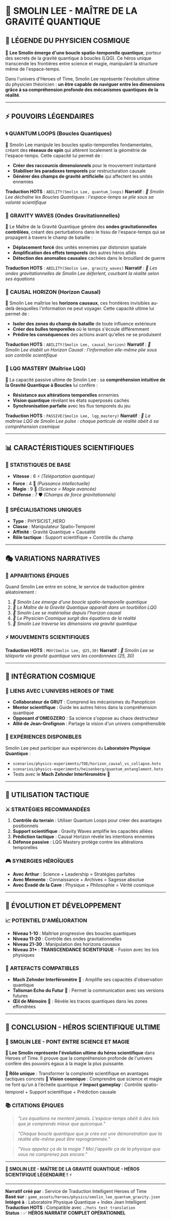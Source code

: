 # 🔬 **SMOLIN LEE - MAÎTRE DE LA GRAVITÉ QUANTIQUE**

## 🌟 **LÉGENDE DU PHYSICIEN COSMIQUE**

🔬 **Lee Smolin émerge d'une boucle spatio-temporelle quantique**, porteur des secrets de la gravité quantique à boucles (LQG). Ce héros unique transcende les frontières entre science et magie, manipulant la structure même de l'espace-temps.

Dans l'univers d'Heroes of Time, Smolin Lee représente l'évolution ultime du physicien théoricien : **un être capable de naviguer entre les dimensions grâce à sa compréhension profonde des mécanismes quantiques de la réalité**.

---

## ⚡ **POUVOIRS LÉGENDAIRES**

### 🌀 **QUANTUM LOOPS (Boucles Quantiques)**
🔬 Smolin Lee manipule les boucles spatio-temporelles fondamentales, créant des **réseaux de spin** qui altèrent localement la géométrie de l'espace-temps. Cette capacité lui permet de :
- **Créer des raccourcis dimensionnels** pour le mouvement instantané
- **Stabiliser les paradoxes temporels** par restructuration causale
- **Générer des champs de gravité artificielle** qui affectent les unités ennemies

**Traduction HOTS** : `ABILITY(Smolin Lee, quantum_loops)`
**Narratif** : *🔬 Smolin Lee déchaîne les Boucles Quantiques : l'espace-temps se plie sous sa volonté scientifique*

### 🌊 **GRAVITY WAVES (Ondes Gravitationnelles)**
🔬 Le Maître de la Gravité Quantique génère des **ondes gravitationnelles contrôlées**, créant des perturbations dans le tissu de l'espace-temps qui se propagent à travers le champ de bataille :
- **Déplacement forcé** des unités ennemies par distorsion spatiale
- **Amplification des effets temporels** des autres héros alliés
- **Détection des anomalies causales** cachées dans le brouillard de guerre

**Traduction HOTS** : `ABILITY(Smolin Lee, gravity_waves)`
**Narratif** : *🔬 Les ondes gravitationnelles de Smolin Lee déferlent, courbant la réalité selon ses équations*

### 🌌 **CAUSAL HORIZON (Horizon Causal)**
🔬 Smolin Lee maîtrise les **horizons causaux**, ces frontières invisibles au-delà desquelles l'information ne peut voyager. Cette capacité ultime lui permet de :
- **Isoler des zones du champ de bataille** de toute influence extérieure
- **Créer des bulles temporelles** où le temps s'écoule différemment
- **Prédire les conséquences** des actions avant qu'elles ne se produisent

**Traduction HOTS** : `ABILITY(Smolin Lee, causal_horizon)`
**Narratif** : *🔬 Smolin Lee établit un Horizon Causal : l'information elle-même plie sous son contrôle scientifique*

### 🧬 **LQG MASTERY (Maîtrise LQG)**
🔬 La capacité passive ultime de Smolin Lee : sa **compréhension intuitive de la Gravité Quantique à Boucles** lui confère :
- **Résistance aux altérations temporelles** ennemies
- **Vision quantique** révélant les états superposés cachés
- **Synchronisation parfaite** avec les flux temporels du jeu

**Traduction HOTS** : `PASSIVE(Smolin Lee, lqg_mastery)`
**Narratif** : *🔬 La maîtrise LQG de Smolin Lee pulse : chaque particule de réalité obéit à sa compréhension cosmique*

---

## 📊 **CARACTÉRISTIQUES SCIENTIFIQUES**

### 🎯 **STATISTIQUES DE BASE**
- **Vitesse** : 6 ⚡ *(Téléportation quantique)*
- **Force** : 4 💪 *(Puissance intellectuelle)*
- **Magie** : 9 🔮 *(Science = Magie avancée)*
- **Défense** : 7 🛡️ *(Champs de force gravitationnels)*

### 🔬 **SPÉCIALISATIONS UNIQUES**
- **Type** : PHYSICIST_HERO
- **Classe** : Manipulateur Spatio-Temporel
- **Affinité** : Gravité Quantique + Causalité
- **Rôle tactique** : Support scientifique + Contrôle du champ

---

## 🎭 **VARIATIONS NARRATIVES**

### 🌟 **APPARITIONS ÉPIQUES**
Quand Smolin Lee entre en scène, le service de traduction génère aléatoirement :

1. *🔬 Smolin Lee émerge d'une boucle spatio-temporelle quantique*
2. *🔬 Le Maître de la Gravité Quantique apparaît dans un tourbillon LQG*
3. *🔬 Smolin Lee se matérialise depuis l'horizon causal*
4. *🔬 Le Physicien Cosmique surgit des équations de la réalité*
5. *🔬 Smolin Lee traverse les dimensions via gravité quantique*

### ⚡ **MOUVEMENTS SCIENTIFIQUES**
**Traduction HOTS** : `MOV(Smolin Lee, @25,30)`
**Narratif** : *🔬 Smolin Lee se téléporte via gravité quantique vers les coordonnées (25, 30)*

---

## 🌌 **INTÉGRATION COSMIQUE**

### 🔗 **LIENS AVEC L'UNIVERS HEROES OF TIME**
- **Collaborateur de GRUT** : Comprend les mécanismes du Panopticon
- **Mentor scientifique** : Guide les autres héros dans la compréhension quantique
- **Opposant d'OMEGZERO** : Sa science s'oppose au chaos destructeur
- **Allié de Jean-Grofignon** : Partage la vision d'un univers compréhensible

### 🧪 **EXPÉRIENCES DISPONIBLES**
Smolin Lee peut participer aux expériences du **Laboratoire Physique Quantique** :
- `scenarios/physics-experiments/TOE/horizon_causal_vs_collapse.hots`
- `scenarios/physics-experiments/heisenberg/quantum_entanglement.hots`
- Tests avec le **Mach Zehnder Interféromètre** 🔬

---

## 🎯 **UTILISATION TACTIQUE**

### ⚔️ **STRATÉGIES RECOMMANDÉES**
1. **Contrôle du terrain** : Utiliser Quantum Loops pour créer des avantages positionnels
2. **Support scientifique** : Gravity Waves amplifie les capacités alliées
3. **Prédiction tactique** : Causal Horizon révèle les intentions ennemies
4. **Défense passive** : LQG Mastery protège contre les altérations temporelles

### 🎮 **SYNERGIES HÉROÏQUES**
- **Avec Arthur** : Science + Leadership = Stratégies parfaites
- **Avec Memento** : Connaissance + Archives = Sagesse absolue
- **Avec Évadé de la Cave** : Physique + Philosophie = Vérité cosmique

---

## 🚀 **ÉVOLUTION ET DÉVELOPPEMENT**

### 📈 **POTENTIEL D'AMÉLIORATION**
- **Niveau 1-10** : Maîtrise progressive des boucles quantiques
- **Niveau 11-20** : Contrôle des ondes gravitationnelles
- **Niveau 21-30** : Manipulation des horizons causaux
- **Niveau 31+** : **TRANSCENDANCE SCIENTIFIQUE** - Fusion avec les lois physiques

### 🌟 **ARTEFACTS COMPATIBLES**
- **Mach Zehnder Interféromètre** 🔬 : Amplifie ses capacités d'observation quantique
- **Talisman Echo du Futur** 🔮 : Permet la communication avec ses versions futures
- **Œil de Mémoire** 🧿 : Révèle les traces quantiques dans les zones effondrées

---

## 🎉 **CONCLUSION - HÉROS SCIENTIFIQUE ULTIME**

### 🔬 **SMOLIN LEE - PONT ENTRE SCIENCE ET MAGIE**

**🌟 Lee Smolin représente l'évolution ultime du héros scientifique** dans Heroes of Time. Il prouve que la compréhension profonde de l'univers confère des pouvoirs égaux à la magie la plus puissante.

**🎯 Rôle unique** : Transformer la complexité scientifique en avantages tactiques concrets
**🌌 Vision cosmique** : Comprendre que science et magie ne font qu'un à l'échelle quantique
**⚡ Impact gameplay** : Contrôle spatio-temporel + Support scientifique + Prédiction causale

### 📚 **CITATIONS ÉPIQUES**
> *"Les équations ne mentent jamais. L'espace-temps obéit à des lois que je comprends mieux que quiconque."*

> *"Chaque boucle quantique que je crée est une démonstration que la réalité elle-même peut être reprogrammée."*

> *"Vous appelez ça de la magie ? Moi j'appelle ça de la physique que vous ne comprenez pas encore."*

---

**🔬 SMOLIN LEE - MAÎTRE DE LA GRAVITÉ QUANTIQUE - HÉROS SCIENTIFIQUE LÉGENDAIRE !** ⚡

---

**Narratif créé par** : Service de Traduction Intelligent Heroes of Time  
**Basé sur** : `game_assets/heroes/physics/smolin_lee_quantum_gravity.json`  
**Intégré à** : Laboratoire Physique Quantique + Index Jean Intelligent  
**Traduction HOTS** : Compatible avec `./hots test translation`  
**Status** : ✅ **HÉROS NARRATIF COMPLET OPÉRATIONNEL** 